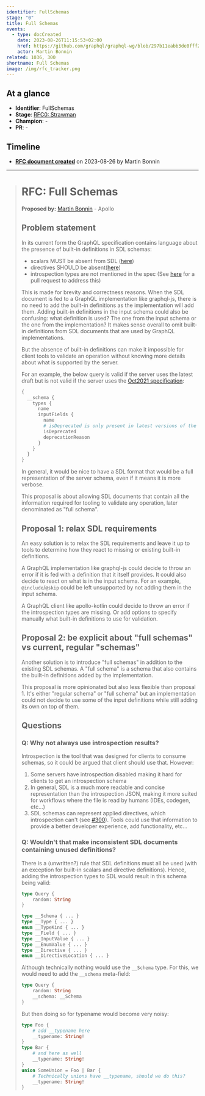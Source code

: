 ```yaml
---
identifier: FullSchemas
stage: "0"
title: Full Schemas
events:
  - type: docCreated
    date: 2023-08-26T11:15:53+02:00
    href: https://github.com/graphql/graphql-wg/blob/297b11eabb3de0fff2457401ea147ecdb8228e24/rfcs/FullSchemas.md
    actor: Martin Bonnin
related: 1036, 300
shortname: Full Schemas
image: /img/rfc_tracker.png
---
```


## At a glance

- **Identifier**: FullSchemas
- **Stage**: [RFC0: Strawman](https://github.com/graphql/graphql-spec/blob/main/CONTRIBUTING.md#stage-0-strawman)
- **Champion**: -
- **PR**: -

<!-- BEGIN_CUSTOM_TEXT -->



<!-- END_CUSTOM_TEXT -->

## Timeline

- **[RFC document created](https://github.com/graphql/graphql-wg/blob/297b11eabb3de0fff2457401ea147ecdb8228e24/rfcs/FullSchemas.md)** on 2023-08-26 by Martin Bonnin

<!-- VERBATIM -->

---

> # RFC: Full Schemas
> 
> **Proposed by:** [Martin Bonnin](https://mastodon.mbonnin.net/@mb) - Apollo
> 
> ## Problem statement
> 
> In its current form the GraphQL specification contains language about the presence of built-in definitions in SDL schemas:
> 
> * scalars MUST be absent from SDL ([here](https://spec.graphql.org/October2021/#sel-GAHXJHABAB_D4G)) 
> * directives SHOULD be absent([here](https://spec.graphql.org/October2021/#sel-FAHnBPLCAACCcooU)) 
> * introspection types are not mentioned in the spec (See [here](https://github.com/graphql/graphql-spec/pull/1036) for a pull request to address this)
> 
> This is made for brevity and correctness reasons. When the SDL document is fed to a GraphQL implementation like graphql-js, there is no need to add the built-in definitions as the implementation will add them. Adding built-in definitions in the input schema could also be confusing: what definition is used? The one from the input schema or the one from the implementation? It makes sense overall to omit built-in definitions from SDL documents that are used by GraphQL implementations.
> 
> But the absence of built-in definitions can make it impossible for client tools to validate an operation without knowing more details about what is supported by the server. 
> 
> For an example, the below query is valid if the server uses the latest draft but is not valid if the server uses the [Oct2021 specification](https://spec.graphql.org/October2021/#sel-GAJXNFADgHAADkHABsrC):
> 
> ```graphql
> {
>   __schema {
>     types {
>       name
>       inputFields {
>         name
>         # isDeprecated is only present in latest versions of the specification
>         isDeprecated
>         deprecationReason
>       }
>     }
>   }
> }
> ```
> 
> In general, it would be nice to have a SDL format that would be a full representation of the server schema, even if it means it is more verbose.
> 
> This proposal is about allowing SDL documents that contain all the information required for tooling to validate any operation, later denominated as "full schema".
> 
> ## Proposal 1: relax SDL requirements
> 
> An easy solution is to relax the SDL requirements and leave it up to tools to determine how they react to missing or existing built-in definitions.
> 
> A GraphQL implementation like graphql-js could decide to throw an error if it is fed with a definition that it itself provides. It could also decide to react on what is in the input schema. For an example, `@include`/`@skip` could be left unsupported by not adding them in the input schema.
> 
> A GraphQL client like apollo-kotlin could decide to throw an error if the introspection types are missing. Or add options to specify manually what built-in definitions to use for validation.
> 
> ## Proposal 2: be explicit about "full schemas" vs current, regular "schemas"
> 
> Another solution is to introduce "full schemas" in addition to the existing SDL schemas. A "full schema" is a schema that also contains the built-in definitions added by the implementation.
> 
> This proposal is more opinionated but also less flexible than proposal 1. It's either "regular schema" or "full schema" but an implementation could not decide to use some of the input definitions while still adding its own on top of them. 
> 
> ## Questions
> 
> ### Q: Why not always use introspection results?
> 
> Introspection is the tool that was designed for clients to consume schemas, so it could be argued that client should use that. However:
> 
> 1. Some servers have introspection disabled making it hard for clients to get an introspection schema
> 2. In general, SDL is a much more readable and concise representation than the introspection JSON, making it more suited for workflows where the file is read by humans (IDEs, codegen, etc...)
> 3. SDL schemas can represent applied directives, which introspection can't (see [#300](https://github.com/graphql/graphql-spec/issues/300)). Tools could use that information to provide a better developer experience, add functionality, etc... 
> 
> ### Q: Wouldn't that make inconsistent SDL documents containing unused definitions?
> 
> There is a (unwritten?) rule that SDL definitions must all be used (with an exception for built-in scalars and directive definitions). Hence, adding the introspection types to SDL would result in this schema being valid:
> 
> ```graphql
> type Query {
>     random: String
> }
> 
> type __Schema { ... }
> type __Type { ... }
> enum __TypeKind { ... }
> type __Field { ... }
> type __InputValue { ... }
> type __EnumValue { ... }
> type __Directive { ... }
> enum __DirectiveLocation { ... }
> ```
> 
> Although technically nothing would use the `__Schema` type. For this, we would need to add the `__schema` meta-field:
> 
> ```graphql
> type Query {
>     random: String
>     __schema: __Schema
> }
> 
> ```
> 
> But then doing so for typename would become very noisy:
> 
> ```graphql
> type Foo {
>     # add __typename here
>     __typename: String!
> }
> type Bar {
>     # and here as well
>     __typename: String!
> }
> union SomeUnion = Foo | Bar {
>     # Technically unions have __typename, should we do this? 
>     __typename: String!
> }
> 
> ```

